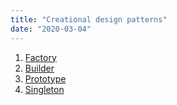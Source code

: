 ```yaml
---
title: "Creational design patterns"
date: "2020-03-04"
---
```


1. [Factory](/posts//factory-design-pattern-in-modern-cpp/)
2. [Builder](/posts//builder-design-pattern-in-modern-cpp/)
3. [Prototype](/posts//prototype-design-pattern-in-modern-cpp/)
4. [Singleton](/posts//singleton-design-pattern-in-modern-cpp/)
